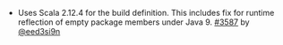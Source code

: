 
- Uses Scala 2.12.4 for the build definition. This includes fix for runtime reflection of empty package members under Java 9. [#3587][3587] by [@eed3si9n][@eed3si9n]

  [3587]: https://github.com/sbt/sbt/issues/3587
  [@eed3si9n]: https://github.com/eed3si9n